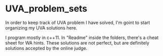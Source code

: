 # UVA_problem_sets
In order to keep track of UVA problem I have solved, I'm goint to start organizing my UVA solutions here.

I program mostly in c++11. In "Readme" inside the folders, there's a cheat sheet for WA hints. These solutions are not perfect, but are definitely solutions accepted by the online judge.

